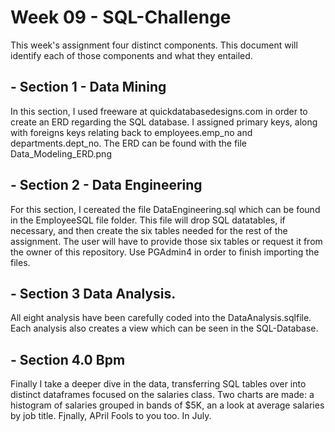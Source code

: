 # Week 09 - SQL-Challenge

This week's assignment four distinct components. This document will identify each of those components and what they entailed.


## - Section 1 - Data Mining

In this section, I used freeware at quickdatabasedesigns.com in order to create an ERD regarding the SQL database.  I assigned primary keys, along with foreigns keys relating back to employees.emp_no and departments.dept_no.  The ERD can be found with the file Data_Modeling_ERD.png

## - Section 2 - Data Engineering

For this section, I cereated the file DataEngineering.sql which can be found in the EmployeeSQL file folder.  This file will drop SQL datatables, if necessary, and then create the six tables needed for the rest of the assignment.  The user will have to provide those six tables or request it from the owner of this repository.  Use PGAdmin4 in order to finish importing the files.

## - Section 3 Data Analysis.

All eight analysis have been carefully coded into the DataAnalysis.sqlfile. Each analysis also creates a view which can be seen in the SQL-Database.

## - Section 4.0 Bpm

Finally I take a deeper dive in the data, transferring SQL tables over into distinct dataframes  focused on the salaries class. Two charts are made: a histogram of salaries grouped in bands of $5K, an a look at average salaries by job title.  Fjnally,  APril Fools to you too.  In July.
